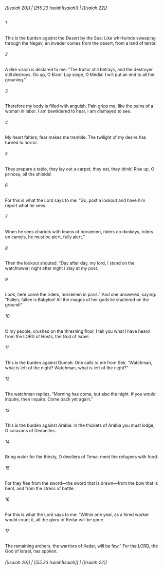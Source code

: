 
###### [[Isaiah 20]] | [[55.23 Isaiah|Isaiah]] | [[Isaiah 22]]

###### 1
This is the burden against the Desert by the Sea: Like whirlwinds sweeping through the Negev, an invader comes from the desert, from a land of terror.
###### 2
A dire vision is declared to me: “The traitor still betrays, and the destroyer still destroys. Go up, O Elam! Lay siege, O Media! I will put an end to all her groaning.”
###### 3
Therefore my body is filled with anguish. Pain grips me, like the pains of a woman in labor. I am bewildered to hear, I am dismayed to see.
###### 4
My heart falters; fear makes me tremble. The twilight of my desire has turned to horror.
###### 5
They prepare a table, they lay out a carpet, they eat, they drink! Rise up, O princes, oil the shields!
###### 6
For this is what the Lord says to me: “Go, post a lookout and have him report what he sees.
###### 7
When he sees chariots with teams of horsemen, riders on donkeys, riders on camels, he must be alert, fully alert.”
###### 8
Then the lookout shouted: “Day after day, my lord, I stand on the watchtower; night after night I stay at my post.
###### 9
Look, here come the riders, horsemen in pairs.” And one answered, saying: “Fallen, fallen is Babylon! All the images of her gods lie shattered on the ground!”
###### 10
O my people, crushed on the threshing floor, I tell you what I have heard from the LORD of Hosts, the God of Israel.
###### 11
This is the burden against Dumah: One calls to me from Seir, “Watchman, what is left of the night? Watchman, what is left of the night?”
###### 12
The watchman replies, “Morning has come, but also the night. If you would inquire, then inquire. Come back yet again.”
###### 13
This is the burden against Arabia: In the thickets of Arabia you must lodge, O caravans of Dedanites.
###### 14
Bring water for the thirsty, O dwellers of Tema; meet the refugees with food.
###### 15
For they flee from the sword—the sword that is drawn—from the bow that is bent, and from the stress of battle.
###### 16
For this is what the Lord says to me: “Within one year, as a hired worker would count it, all the glory of Kedar will be gone.
###### 17
The remaining archers, the warriors of Kedar, will be few.” For the LORD, the God of Israel, has spoken.

###### [[Isaiah 20]] | [[55.23 Isaiah|Isaiah]] | [[Isaiah 22]]
